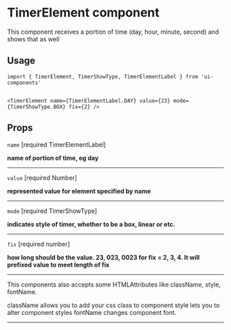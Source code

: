 # TimerElement component

This component receives a portion of time (day, hour, minute, second) and shows that as well

## Usage

```JSX
import { TimerElement, TimerShowType, TimerElementLabel } from 'ui-components'


<TimerElement name={TimerElementLabel.DAY} value={23} mode={TimerShowType.BOX} fix={2} />
```

## Props

`name` [required TimerElementLabel]

**name of portion of time, eg day**

---

`value` [required Number]

**represented value for element specified by name**

---

`mode` [required TimerShowType]

**indicates style of timer, whether to be a box, linear or etc.**

---

`fix` [required number]

**how long should be the value. 23, 023, 0023 for fix = 2, 3, 4. It will prefixed value to meet length of fix**

---

This components also accepts some HTMLAttributes like className, style, fontName.

className allows you to add your css class to component
style lets you to alter component styles
fontName changes component font.

---
